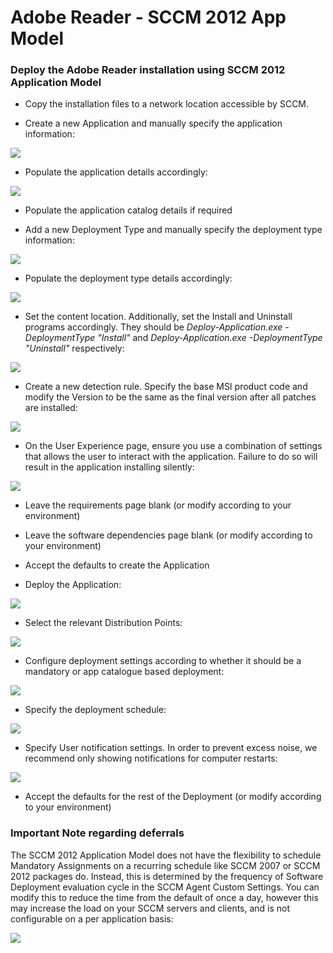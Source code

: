 # Adobe Reader - SCCM 2012 App Model

### Deploy the Adobe Reader installation using SCCM 2012 Application Model

  - Copy the installation files to a network location accessible by SCCM.

  - Create a new Application and manually specify the application information:

![](images/image28.png)

  - Populate the application details accordingly:

![](images/image29.png)

  - Populate the application catalog details if required

  - Add a new Deployment Type and manually specify the deployment type information:

![](images/image30.png)

  - Populate the deployment type details accordingly:

![](images/image31.png)

  - Set the content location. Additionally, set the Install and Uninstall programs accordingly. They should be *Deploy-Application.exe -DeploymentType "Install"* and *Deploy-Application.exe -DeploymentType "Uninstall"* respectively:

![](images/image32.png)

  - Create a new detection rule. Specify the base MSI product code and modify the Version to be the same as the final version after all patches are installed:

![](images/image33.png)

  - On the User Experience page, ensure you use a combination of settings that allows the user to interact with the application. Failure to do so will result in the application installing silently:

![](images/image34.png)

  - Leave the requirements page blank (or modify according to your environment)

  - Leave the software dependencies page blank (or modify according to your environment)

  - Accept the defaults to create the Application

  - Deploy the Application:

![](images/image35.png)

  - Select the relevant Distribution Points:

![](images/image36.png)

  - Configure deployment settings according to whether it should be a mandatory or app catalogue based deployment:

![](images/image37.png)

  - Specify the deployment schedule:

![](images/image38.png)

  - Specify User notification settings. In order to prevent excess noise, we recommend only showing notifications for computer restarts:

![](images/image39.png)

  - Accept the defaults for the rest of the Deployment (or modify according to your environment)

### Important Note regarding deferrals

The SCCM 2012 Application Model does not have the flexibility to schedule Mandatory Assignments on a recurring schedule like SCCM 2007 or SCCM 2012 packages do. Instead, this is determined by the frequency of Software Deployment evaluation cycle in the SCCM Agent Custom Settings. You can modify this to reduce the time from the default of once a day, however this may increase the load on your SCCM servers and clients, and is not configurable on a per application basis:

![](images/image40.png)
